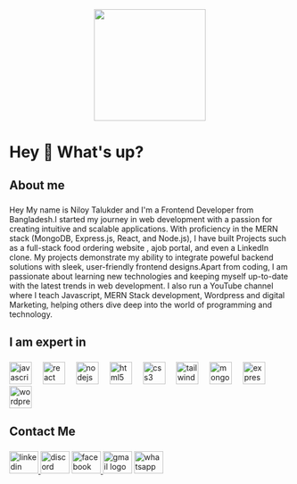 <div align="center">
  <img height="200" src="https://i.ibb.co/xgFLTcs/Black-and-White-Gradient-Personal-Linked-In-Banner-2.png"  />
</div>

###

<h1 align="left">Hey 👋 What's up?</h1>

###

<p align="left"></p>

###

<h2 align="left">About me</h2>

###

<p align="left">Hey  My name is Niloy Talukder and I'm a Frontend Developer  from Bangladesh.I started my journey in web development with a passion for creating intuitive and scalable applications. With proficiency in the MERN stack (MongoDB, Express.js, React, and Node.js), I have built Projects such as a full-stack food ordering website , ajob portal, and even a LinkedIn clone. My projects demonstrate my ability to integrate poweful backend solutions with sleek, user-friendly frontend designs.Apart from coding, I am passionate about learning new technologies and keeping myself up-to-date with the latest trends in web development. I also run a YouTube channel where I teach Javascript, MERN Stack development, Wordpress and digital Marketing, helping others dive deep into the world of programming and technology.</p>

###

<h2 align="left">I am expert in</h2>

###

<div align="left">
  <img src="https://cdn.jsdelivr.net/gh/devicons/devicon/icons/javascript/javascript-original.svg" height="40" alt="javascript logo"  />
  <img width="12" />
  <img src="https://cdn.jsdelivr.net/gh/devicons/devicon/icons/react/react-original.svg" height="40" alt="react logo"  />
  <img width="12" />
  <img src="https://cdn.jsdelivr.net/gh/devicons/devicon/icons/nodejs/nodejs-original.svg" height="40" alt="nodejs logo"  />
  <img width="12" />
  <img src="https://cdn.jsdelivr.net/gh/devicons/devicon/icons/html5/html5-original.svg" height="40" alt="html5 logo"  />
  <img width="12" />
  <img src="https://cdn.jsdelivr.net/gh/devicons/devicon/icons/css3/css3-original.svg" height="40" alt="css3 logo"  />
  <img width="12" />
  <img src="https://cdn.jsdelivr.net/gh/devicons/devicon/icons/tailwindcss/tailwindcss-original-wordmark.svg" height="40" alt="tailwindcss logo"  />
  <img width="12" />
  <img src="https://cdn.jsdelivr.net/gh/devicons/devicon/icons/mongodb/mongodb-original.svg" height="40" alt="mongodb logo"  />
  <img width="12" />
  <img src="https://cdn.jsdelivr.net/gh/devicons/devicon/icons/express/express-original.svg" height="40" alt="express logo"  />
  <img width="12" />
  <img src="https://cdn.jsdelivr.net/gh/devicons/devicon/icons/wordpress/wordpress-original.svg" height="40" alt="wordpress logo"  />
</div>

###

<h2 align="left">Contact Me</h2>

###

<div align="left">
  <a href="https://www.linkedin.com/in/niloy-talukder/" target="_blank">
    <img src="https://raw.githubusercontent.com/maurodesouza/profile-readme-generator/master/src/assets/icons/social/linkedin/default.svg" width="52" height="40" alt="linkedin logo"  />
  </a>
  <img src="https://raw.githubusercontent.com/maurodesouza/profile-readme-generator/master/src/assets/icons/social/discord/default.svg" width="52" height="40" alt="discord logo"  />
  <a href="https://www.facebook.com/profile.php?id=100093217874307" target="_blank">
    <img src="https://raw.githubusercontent.com/maurodesouza/profile-readme-generator/master/src/assets/icons/social/facebook/default.svg" width="52" height="40" alt="facebook logo"  />
  </a>
  <img src="https://raw.githubusercontent.com/maurodesouza/profile-readme-generator/master/src/assets/icons/social/gmail/default.svg" width="52" height="40" alt="gmail logo"  />
  <img src="https://raw.githubusercontent.com/maurodesouza/profile-readme-generator/master/src/assets/icons/social/whatsapp/default.svg" width="52" height="40" alt="whatsapp logo"  />
</div>

###
